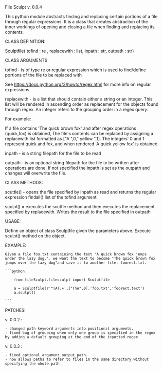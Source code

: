 File Sculpt
v. 0.0.4

This python module abstracts finding and replacing certain portions of a file through regular expressions. It is a class that creates abstraction of the inner workings of opening and closing a file when finding and replacing its contents.

CLASS DEFINITION:

Sculptfile( <positional arg> tofind : re , <positional arg> replacewith : list, <positional arg> inpath : str, <optional positional arg> outpath : str)

CLASS ARGUMENTS:

tofind - is of type re or regular expression which is used to find/define portions of the file to be replaced with

See https://docs.python.org/3/howto/regex.html for more info on regular expressions

replacewith - is a list that should contain either a string or an integer. This list will be rendered in ascending order as replacement for the objects found through regex. An integer refers to the grouping order in a regex query.

For example:

If a file contains 'The quick brown fox' and after regex operations (quick,fox) is obtained, The file's contents can be replaced by assigning a replacewith list formatted as ["A ",0," yellow ",1]. The integers' 0 and 1 represent quick and fox, and when rendered 'A quick yellow fox' is obtained

inpath - is a string filepath for the file to be read

outpath - is an optional string filepath for the file to be written after operations are done. If not specified the inpath is set as the outpath and changes will overwrite the file.

CLASS METHODS:

scuttle() - opens the file specified by inpath as read and returns the regular expression findall() list of the tofind argument

sculpt() = executes the scuttle method and then executes the replacement specified by replacewith. Writes the result to the file specified in outpath

USAGE:

Define an object of class Sculptfile given the parameters above. Execute sculpt() method on the object.

EXAMPLE:

    Given a file foo.txt containing the text 'A quick brown fox jumps under the lazy dog.', we want the text to become "The quick brown fox jumps over the lazy dog"and save it to another file, foorect.txt.

    ```python

        from fileSculpt.filesculpt import Sculptfile

        a = Sculptfile(r'^(A).+',["The",0],'foo.txt','foorect.text')
        a.sculpt()

    ```

PATCHES:

v. 0.0.2 :

    - changed path keyword arguments into positional arguments.
    - fixed bug of grouping when only one group is specified in the regex by adding a default grouping at the end of the inputted regex

v. 0.0.3 :

    - fixed optional argument output path.
    - now allows paths to refer to files in the same directory without specifying the whole path
